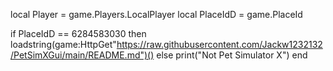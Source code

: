 local Player = game.Players.LocalPlayer
local PlaceIdD = game.PlaceId

if PlaceIdD == 6284583030 then
	loadstring(game:HttpGet"https://raw.githubusercontent.com/Jackw1232132/PetSimXGui/main/README.md")()
else
	print("Not Pet Simulator X")
end
